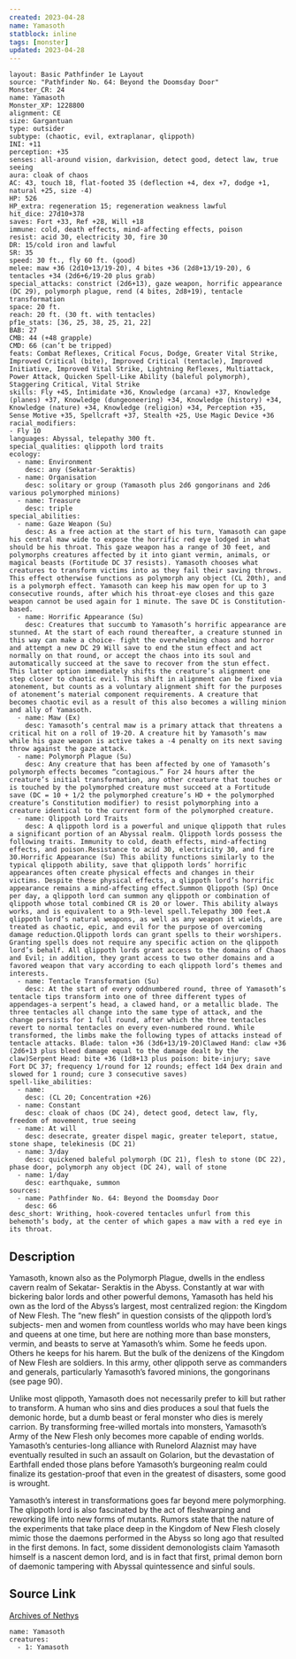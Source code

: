 ```yaml
---
created: 2023-04-28
name: Yamasoth
statblock: inline
tags: [monster]
updated: 2023-04-28
---
```

```statblock
layout: Basic Pathfinder 1e Layout
source: "Pathfinder No. 64: Beyond the Doomsday Door"
Monster_CR: 24
name: Yamasoth
Monster_XP: 1228800
alignment: CE
size: Gargantuan
type: outsider
subtype: (chaotic, evil, extraplanar, qlippoth)
INI: +11
perception: +35
senses: all-around vision, darkvision, detect good, detect law, true seeing
aura: cloak of chaos
AC: 43, touch 18, flat-footed 35 (deflection +4, dex +7, dodge +1, natural +25, size -4)
HP: 526
HP_extra: regeneration 15; regeneration weakness lawful
hit_dice: 27d10+378
saves: Fort +33, Ref +28, Will +18
immune: cold, death effects, mind-affecting effects, poison
resist: acid 30, electricity 30, fire 30
DR: 15/cold iron and lawful
SR: 35
speed: 30 ft., fly 60 ft. (good)
melee: maw +36 (2d10+13/19-20), 4 bites +36 (2d8+13/19-20), 6 tentacles +34 (2d6+6/19-20 plus grab)
special_attacks: constrict (2d6+13), gaze weapon, horrific appearance (DC 29), polymorph plague, rend (4 bites, 2d8+19), tentacle transformation
space: 20 ft.
reach: 20 ft. (30 ft. with tentacles)
pf1e_stats: [36, 25, 38, 25, 21, 22]
BAB: 27
CMB: 44 (+48 grapple)
CMD: 66 (can’t be tripped)
feats: Combat Reflexes, Critical Focus, Dodge, Greater Vital Strike, Improved Critical (bite), Improved Critical (tentacle), Improved Initiative, Improved Vital Strike, Lightning Reflexes, Multiattack, Power Attack, Quicken Spell-Like Ability (baleful polymorph), Staggering Critical, Vital Strike
skills: Fly +45, Intimidate +36, Knowledge (arcana) +37, Knowledge (planes) +37, Knowledge (dungeoneering) +34, Knowledge (history) +34, Knowledge (nature) +34, Knowledge (religion) +34, Perception +35, Sense Motive +35, Spellcraft +37, Stealth +25, Use Magic Device +36
racial_modifiers:
- Fly 10
languages: Abyssal, telepathy 300 ft.
special_qualities: qlippoth lord traits
ecology:
  - name: Environment
    desc: any (Sekatar-Seraktis)
  - name: Organisation
    desc: solitary or group (Yamasoth plus 2d6 gongorinans and 2d6 various polymorphed minions)
  - name: Treasure
    desc: triple
special_abilities:
  - name: Gaze Weapon (Su)
    desc: As a free action at the start of his turn, Yamasoth can gape his central maw wide to expose the horrific red eye lodged in what should be his throat. This gaze weapon has a range of 30 feet, and polymorphs creatures affected by it into giant vermin, animals, or magical beasts (Fortitude DC 37 resists). Yamasoth chooses what creatures to transform victims into as they fail their saving throws. This effect otherwise functions as polymorph any object (CL 20th), and is a polymorph effect. Yamasoth can keep his maw open for up to 3 consecutive rounds, after which his throat-eye closes and this gaze weapon cannot be used again for 1 minute. The save DC is Constitution-based.
  - name: Horrific Appearance (Su)
    desc: Creatures that succumb to Yamasoth’s horrific appearance are stunned. At the start of each round thereafter, a creature stunned in this way can make a choice- fight the overwhelming chaos and horror and attempt a new DC 29 Will save to end the stun effect and act normally on that round, or accept the chaos into its soul and automatically succeed at the save to recover from the stun effect. This latter option immediately shifts the creature’s alignment one step closer to chaotic evil. This shift in alignment can be fixed via atonement, but counts as a voluntary alignment shift for the purposes of atonement’s material component requirements. A creature that becomes chaotic evil as a result of this also becomes a willing minion and ally of Yamasoth.
  - name: Maw (Ex)
    desc: Yamasoth’s central maw is a primary attack that threatens a critical hit on a roll of 19-20. A creature hit by Yamasoth’s maw while his gaze weapon is active takes a -4 penalty on its next saving throw against the gaze attack.
  - name: Polymorph Plague (Su)
    desc: Any creature that has been affected by one of Yamasoth’s polymorph effects becomes “contagious.” For 24 hours after the creature’s initial transformation, any other creature that touches or is touched by the polymorphed creature must succeed at a Fortitude save (DC = 10 + 1/2 the polymorphed creature’s HD + the polymorphed creature’s Constitution modifier) to resist polymorphing into a creature identical to the current form of the polymorphed creature.
  - name: Qlippoth Lord Traits
    desc: A qlippoth lord is a powerful and unique qlippoth that rules a significant portion of an Abyssal realm. Qlippoth lords possess the following traits. Immunity to cold, death effects, mind-affecting effects, and poison.Resistance to acid 30, electricity 30, and fire 30.Horrific Appearance (Su) This ability functions similarly to the typical qlippoth ability, save that qlippoth lords’ horrific appearances often create physical effects and changes in their victims. Despite these physical effects, a qlippoth lord’s horrific appearance remains a mind-affecting effect.Summon Qlippoth (Sp) Once per day, a qlippoth lord can summon any qlippoth or combination of qlippoth whose total combined CR is 20 or lower. This ability always works, and is equivalent to a 9th-level spell.Telepathy 300 feet.A qlippoth lord’s natural weapons, as well as any weapon it wields, are treated as chaotic, epic, and evil for the purpose of overcoming damage reduction.Qlippoth lords can grant spells to their worshipers. Granting spells does not require any specific action on the qlippoth lord’s behalf. All qlippoth lords grant access to the domains of Chaos and Evil; in addition, they grant access to two other domains and a favored weapon that vary according to each qlippoth lord’s themes and interests.
  - name: Tentacle Transformation (Su)
    desc: At the start of every oddnumbered round, three of Yamasoth’s tentacle tips transform into one of three different types of appendages-a serpent’s head, a clawed hand, or a metallic blade. The three tentacles all change into the same type of attack, and the change persists for 1 full round, after which the three tentacles revert to normal tentacles on every even-numbered round. While transformed, the limbs make the following types of attacks instead of tentacle attacks. Blade: talon +36 (3d6+13/19-20)Clawed Hand: claw +36 (2d6+13 plus bleed damage equal to the damage dealt by the claw)Serpent Head: bite +36 (1d8+13 plus poison: bite-injury; save Fort DC 37; frequency 1/round for 12 rounds; effect 1d4 Dex drain and slowed for 1 round; cure 3 consecutive saves)
spell-like_abilities:
  - name:
    desc: (CL 20; Concentration +26)
  - name: Constant
    desc: cloak of chaos (DC 24), detect good, detect law, fly, freedom of movement, true seeing
  - name: At will
    desc: desecrate, greater dispel magic, greater teleport, statue, stone shape, telekinesis (DC 21)
  - name: 3/day
    desc: quickened baleful polymorph (DC 21), flesh to stone (DC 22), phase door, polymorph any object (DC 24), wall of stone
  - name: 1/day
    desc: earthquake, summon
sources:
  - name: Pathfinder No. 64: Beyond the Doomsday Door
    desc: 66
desc_short: Writhing, hook-covered tentacles unfurl from this behemoth’s body, at the center of which gapes a maw with a red eye in its throat.
```
## Description
Yamasoth, known also as the Polymorph Plague, dwells in the endless cavern realm of Sekatar- Seraktis in the Abyss. Constantly at war with bickering balor lords and other powerful demons, Yamasoth has held his own as the lord of the Abyss’s largest, most centralized region: the Kingdom of New Flesh. The “new flesh” in question consists of the qlippoth lord’s subjects- men and women from countless worlds who may have been kings and queens at one time, but here are nothing more than base monsters, vermin, and beasts to serve at Yamasoth’s whim. Some he feeds upon. Others he keeps for his harem. But the bulk of the denizens of the Kingdom of New Flesh are soldiers. In this army, other qlippoth serve as commanders and generals, particularly Yamasoth’s favored minions, the gongorinans (see page 90).

Unlike most qlippoth, Yamasoth does not necessarily prefer to kill but rather to transform. A human who sins and dies produces a soul that fuels the demonic horde, but a dumb beast or feral monster who dies is merely carrion. By transforming free-willed mortals into monsters, Yamasoth’s Army of the New Flesh only becomes more capable of ending worlds. Yamasoth’s centuries-long alliance with Runelord Alaznist may have eventually resulted in such an assault on Golarion, but the devastation of Earthfall ended those plans before Yamasoth’s burgeoning realm could finalize its gestation-proof that even in the greatest of disasters, some good is wrought.

Yamasoth’s interest in transformations goes far beyond mere polymorphing. The qlippoth lord is also fascinated by the act of fleshwarping and reworking life into new forms of mutants. Rumors state that the nature of the experiments that take place deep in the Kingdom of New Flesh closely mimic those the daemons performed in the Abyss so long ago that resulted in the first demons. In fact, some dissident demonologists claim Yamasoth himself is a nascent demon lord, and is in fact that first, primal demon born of daemonic tampering with Abyssal quintessence and sinful souls.
## Source Link
[Archives of Nethys](https://aonprd.com/MonsterDisplay.aspx?ItemName=Yamasoth)
```encounter-table
name: Yamasoth
creatures:
  - 1: Yamasoth
```
